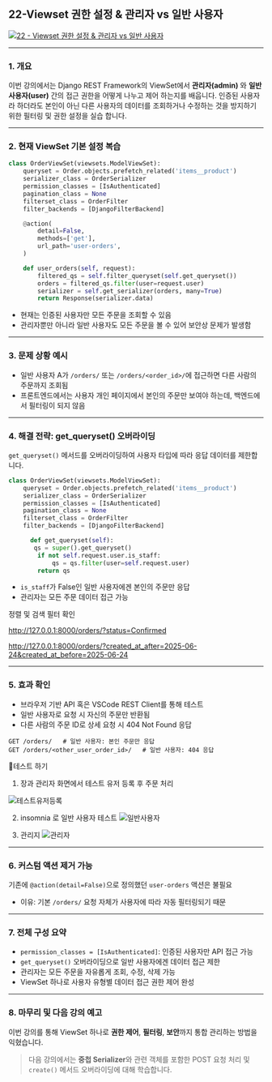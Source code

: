
## 22-Viewset 권한 설정 & 관리자 vs 일반 사용자
[![22 - Viewset 권한 설정 & 관리자 vs 일반 사용자](https://img.youtube.com/vi/KmYYg1qJKNQ/0.jpg)](https://youtu.be/KmYYg1qJKNQ?list=PL-2EBeDYMIbTLulc9FSoAXhbmXpLq2l5t)



---

### 1. 개요

이번 강의에서는 Django REST Framework의 ViewSet에서 **관리자(admin)** 와 **일반 사용자(user)** 간의 접근 권한을 어떻게 나누고 제어 하는지를 배웁니다. 인증된 사용자라 하더라도 본인이 아닌 다른 사용자의 데이터를 조회하거나 수정하는 것을 방지하기 위한 필터링 및 권한 설정을 실습 합니다.

---

### 2. 현재 ViewSet 기본 설정 복습

```python
class OrderViewSet(viewsets.ModelViewSet):
    queryset = Order.objects.prefetch_related('items__product')
    serializer_class = OrderSerializer
    permission_classes = [IsAuthenticated]
    pagination_class = None
    filterset_class = OrderFilter
    filter_backends = [DjangoFilterBackend]

    @action(
        detail=False,            
        methods=['get'],          
        url_path='user-orders',  
    )

    def user_orders(self, request):
        filtered_qs = self.filter_queryset(self.get_queryset())
        orders = filtered_qs.filter(user=request.user)  
        serializer = self.get_serializer(orders, many=True)  
        return Response(serializer.data)
```

- 현재는 인증된 사용자만 모든 주문을 조회할 수 있음
- 관리자뿐만 아니라 일반 사용자도 모든 주문을 볼 수 있어 보안상 문제가 발생함

---

### 3. 문제 상황 예시

- 일반 사용자 A가 `/orders/` 또는 `/orders/<order_id>/`에 접근하면 다른 사람의 주문까지 조회됨
- 프론트엔드에서는 사용자 개인 페이지에서 본인의 주문만 보여야 하는데, 백엔드에서 필터링이 되지 않음

---

### 4. 해결 전략: get\_queryset() 오버라이딩

`get_queryset()` 메서드를 오버라이딩하여 사용자 타입에 따라 응답 데이터를 제한합니다.


```python
class OrderViewSet(viewsets.ModelViewSet):
    queryset = Order.objects.prefetch_related('items__product')  
    serializer_class = OrderSerializer
    permission_classes = [IsAuthenticated]
    pagination_class = None
    filterset_class = OrderFilter
    filter_backends = [DjangoFilterBackend]

      def get_queryset(self):
       qs = super().get_queryset()
        if not self.request.user.is_staff:
            qs = qs.filter(user=self.request.user)
        return qs

```

- `is_staff`가 False인 일반 사용자에겐 본인의 주문만 응답
- 관리자는 모든 주문 데이터 접근 가능



 정렬 및 검색 필터 확인

http://127.0.0.1:8000/orders/?status=Confirmed


http://127.0.0.1:8000/orders/?created_at_after=2025-06-24&created_at_before=2025-06-24



---

### 5. 효과 확인

- 브라우저 기반 API 혹은 VSCode REST Client를 통해 테스트
- 일반 사용자로 요청 시 자신의 주문만 반환됨
- 다른 사람의 주문 ID로 상세 요청 시 404 Not Found 응답

```http
GET /orders/   # 일반 사용자: 본인 주문만 응답
GET /orders/<other_user_order_id>/   # 일반 사용자: 404 응답
```


🎈테스트 하기
1) 장과 관리자 화면에서  테스트 유저 등록 후 주문 처리

![테스트유저등록](https://blogger.googleusercontent.com/img/b/R29vZ2xl/AVvXsEhYgEFbpcYmUopE_-DdBSkVvvyAA1hr6WY-ByBNg4X2j9s9oWye-EWeOOc70muhKJ7_3BQUbh443MZcLIAzGw_Usc632dR_3kzLNsJ-PrGv2t7NuXiQltVknYvldvFq6hOQ64T4A1M78yQR9oFYMsBNSRnTY7iQRjMlm33huCp4LvAMjD7a_wQuaNb9k9NV/s1001/2025-06-29%2014%2025%2049.png)


2) insomnia 로 일반 사용자 테스트
![일반사용자](https://blogger.googleusercontent.com/img/b/R29vZ2xl/AVvXsEiwkKTJ7aP9a57RNQJal8B7kckDK_opov9vvp-UEXpYE0vXQI0eMHPMjHCxUcYSDsn_KPdl3mAu_WckFCRBctqTJbvQdjx90NqfM_65EIsIjObkSEC-GVTzbAYZLJQ_MAtjYH44Ha5sQihUORetdIUEVokgRCBE4zh3FiO3bPyXFHIAN8vxhv1rv8oOY-8e/s2132/2025-06-29%2014%2026%2036.png)




 3) 관리지 
![관리자](https://blogger.googleusercontent.com/img/b/R29vZ2xl/AVvXsEgWmXTDdlYm1vkth4cgX9KHK9J09n8-4dCs3-JrWEJ2jnCGRlEhfFe8x6U50h4xA8HmMnrUimM6jWSIPocLXeDbeiV6a2D5aAs6rAO6PPQZS6GjWLmV5PMKyxj109GDckcc0MJKlVCtze196bqapFAXpO21Ys611Mj0LCoL8OiX9RF8sZNy7kYyDI1rD762/s2126/2025-06-29%2014%2026%2014.png)



---

### 6. 커스텀 액션 제거 가능

기존에 `@action(detail=False)`으로 정의했던 `user-orders` 액션은 불필요

- 이유: 기본 `/orders/` 요청 자체가 사용자에 따라 자동 필터링되기 때문

---

### 7. 전체 구성 요약

- `permission_classes = [IsAuthenticated]`: 인증된 사용자만 API 접근 가능
- `get_queryset()` 오버라이딩으로 일반 사용자에겐 데이터 접근 제한
- 관리자는 모든 주문을 자유롭게 조회, 수정, 삭제 가능
- ViewSet 하나로 사용자 유형별 데이터 접근 권한 제어 완성

---

### 8. 마무리 및 다음 강의 예고

이번 강의를 통해 ViewSet 하나로 **권한 제어**, **필터링**, **보안**까지 통합 관리하는 방법을 익혔습니다.

> 다음 강의에서는 **중첩 Serializer**와 관련 객체를 포함한 POST 요청 처리 및 `create()` 메서드 오버라이딩에 대해 학습합니다.

